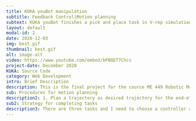 ```yaml
---
title: KUKA youBot manipulation
subtitle: Feedback Control|Motion planning
subtext: KUKA youBot finishes a pick and place task in V-rep simulation scene
layout: default
modal-id: 2
date: 2020-12-03
img: best.gif
thumbnail: best.gif
alt: image-alt
video: https://www.youtube.com/embed/bPBQET7Chcs
project-date: December 2020
KUKA: Source Code
category: Web Development
intro: Brief Description
description: This is the final project for the cource ME 449 Robotic Manipulation at Northwestern University. It is also the capstone project for the course "Modern Robotics" on Cousera.The goal of the project is to wirte a program that enables KUKA youBot to finish a pick and place task in V-Rep simulation scene.
sub: Procedures for motion planning
description2: 1. Plan a trajectory as desired trajectory for the end-effector to follow <br>2. Use the previous desired trajectory in feedfoward+PI to calculate the kinematics of the youBot<br>3. Use the calculated kinematics to drive the youBot <br>4. Save the result as a .csv file and conduct simulation in V-rep scene 6.
sub2: Strategy for completing tasks
description3: There are three tasks and I need to choose a controller and find the best configuration setup.<br>For task 'Best', the main goal is to minimize the end effector error so I choose to use Feedfoward + PI controller. With KP = 20, KI = 0.5, this controller presents a very good result that the end effector error becomes very small as time goes by and the KUKA youBot finishes the task smoothly and accurately in the simulation.<br>For task 'Overshoot', I need to find an end effector error with large overshoot value. With KP = 2, KI = 0.001, there is a overshoot between 9 - 14s.<br>For task 'NewTask', I can customized a target location for the robot to go and I used the same strategy as the task 'Best'. With KP = 20, KI = 0.1, the end effector error is very small and the robot finishes the task very well in the simulation.<br>For more detailed information, please visit my github page below.  
---
```

